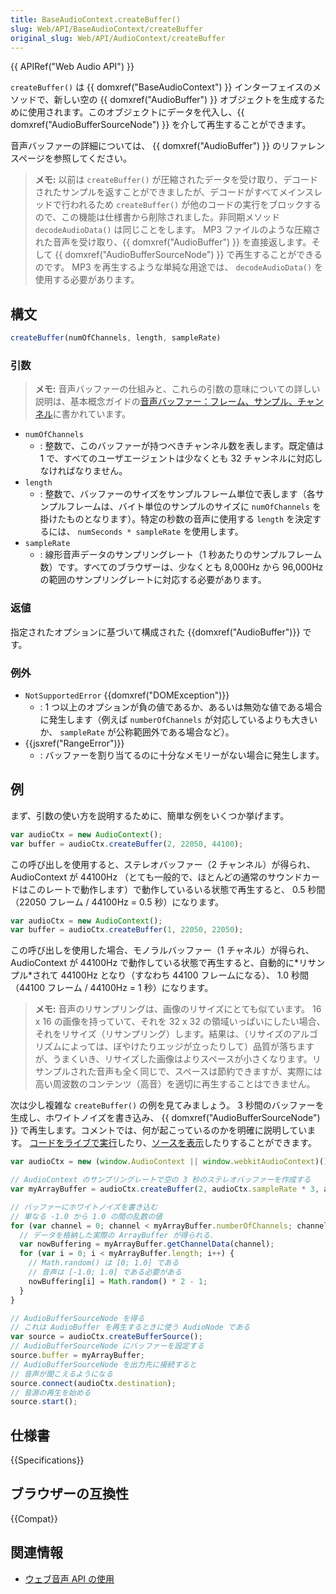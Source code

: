 ```yaml
---
title: BaseAudioContext.createBuffer()
slug: Web/API/BaseAudioContext/createBuffer
original_slug: Web/API/AudioContext/createBuffer
---
```

{{ APIRef("Web Audio API") }}

`createBuffer()` は {{ domxref("BaseAudioContext") }} インターフェイスのメソッドで、新しい空の {{ domxref("AudioBuffer") }} オブジェクトを生成するために使用されます。このオブジェクトにデータを代入し、{{ domxref("AudioBufferSourceNode") }} を介して再生することができます。

音声バッファーの詳細については、 {{ domxref("AudioBuffer") }} のリファレンスページを参照してください。

> **メモ:** 以前は `createBuffer()` が圧縮されたデータを受け取り、デコードされたサンプルを返すことができましたが、デコードがすべてメインスレッドで行われるため `createBuffer()` が他のコードの実行をブロックするので、この機能は仕様書から削除されました。非同期メソッド `decodeAudioData()` は同じことをします。 MP3 ファイルのような圧縮された音声を受け取り、{{ domxref("AudioBuffer") }} を直接返します。そして {{ domxref("AudioBufferSourceNode") }} で再生することができるのです。 MP3 を再生するような単純な用途では、 `decodeAudioData()` を使用する必要があります。

## 構文

```js
createBuffer(numOfChannels, length, sampleRate)
```

### 引数

> **メモ:** 音声バッファーの仕組みと、これらの引数の意味についての詳しい説明は、基本概念ガイドの[音声バッファー：フレーム、サンプル、チャンネル](/ja/docs/Web/API/Web_Audio_API/Basic_concepts_behind_Web_Audio_API#audio_buffers.3a_frames.2c_samples_and_channels)に書かれています。

- `numOfChannels`
  - : 整数で、このバッファーが持つべきチャンネル数を表します。既定値は 1 で、すべてのユーザエージェントは少なくとも 32 チャンネルに対応しなければなりません。
- `length`
  - : 整数で、バッファーのサイズをサンプルフレーム単位で表します（各サンプルフレームは、バイト単位のサンプルのサイズに `numOfChannels` を掛けたものとなります）。特定の秒数の音声に使用する `length` を決定するには、 `numSeconds * sampleRate` を使用します。
- `sampleRate`
  - : 線形音声データのサンプリングレート（1 秒あたりのサンプルフレーム数）です。すべてのブラウザーは、少なくとも 8,000Hz から 96,000Hz の範囲のサンプリングレートに対応する必要があります。

### 返値

指定されたオプションに基づいて構成された {{domxref("AudioBuffer")}} です。

### 例外

- `NotSupportedError` {{domxref("DOMException")}}
  - : 1 つ以上のオプションが負の値であるか、あるいは無効な値である場合に発生します（例えば `numberOfChannels` が対応しているよりも大きいか、 `sampleRate` が公称範囲外である場合など）。
- {{jsxref("RangeError")}}
  - : バッファーを割り当てるのに十分なメモリーがない場合に発生します。

## 例

まず、引数の使い方を説明するために、簡単な例をいくつか挙げます。

```js
var audioCtx = new AudioContext();
var buffer = audioCtx.createBuffer(2, 22050, 44100);
```

この呼び出しを使用すると、ステレオバッファー（2 チャンネル）が得られ、 AudioContext が 44100Hz （とても一般的で、ほとんどの通常のサウンドカードはこのレートで動作します）で動作しているいる状態で再生すると、 0.5 秒間（22050 フレーム / 44100Hz = 0.5 秒）になります。

```js
var audioCtx = new AudioContext();
var buffer = audioCtx.createBuffer(1, 22050, 22050);
```

この呼び出しを使用した場合、モノラルバッファー（1 チャネル）が得られ、 AudioContext が 44100Hz で動作している状態で再生すると、自動的に\*リサンプル\*されて 44100Hz となり（すなわち 44100 フレームになる）、 1.0 秒間（44100 フレーム / 44100Hz = 1 秒）になります。

> **メモ:** 音声のリサンプリングは、画像のリサイズにとても似ています。 16 x 16 の画像を持っていて、それを 32 x 32 の領域いっぱいにしたい場合、それをリサイズ（リサンプリング）します。結果は、（リサイズのアルゴリズムによっては、ぼやけたりエッジが立ったりして）品質が落ちますが、うまくいき、リサイズした画像はよりスペースが小さくなります。リサンプルされた音声も全く同じで、スペースは節約できますが、実際には高い周波数のコンテンツ（高音）を適切に再生することはできません。

次は少し複雑な `createBuffer()` の例を見てみましょう。 3 秒間のバッファーを生成し、ホワイトノイズを書き込み、 {{ domxref("AudioBufferSourceNode") }} で再生します。コメントでは、何が起こっているのかを明確に説明しています。 [コードをライブで実行](https://mdn.github.io/webaudio-examples/audio-buffer/)したり、[ソースを表示](https://github.com/mdn/webaudio-examples/blob/master/audio-buffer/index.html)したりすることができます。

```js
var audioCtx = new (window.AudioContext || window.webkitAudioContext)();

// AudioContext のサンプリングレートで空の 3 秒のステレオバッファーを作成する
var myArrayBuffer = audioCtx.createBuffer(2, audioCtx.sampleRate * 3, audioCtx.sampleRate);

// バッファーにホワイトノイズを書き込む
// 単なる -1.0 から 1.0 の間の乱数の値
for (var channel = 0; channel < myArrayBuffer.numberOfChannels; channel++) {
  // データを格納した実際の ArrayBuffer が得られる．
  var nowBuffering = myArrayBuffer.getChannelData(channel);
  for (var i = 0; i < myArrayBuffer.length; i++) {
    // Math.random() は [0; 1.0] である
    // 音声は [-1.0; 1.0] である必要がある
    nowBuffering[i] = Math.random() * 2 - 1;
  }
}

// AudioBufferSourceNode を得る
// これは AudioBuffer を再生するときに使う AudioNode である
var source = audioCtx.createBufferSource();
// AudioBufferSourceNode にバッファーを設定する
source.buffer = myArrayBuffer;
// AudioBufferSourceNode を出力先に接続すると
// 音声が聞こえるようになる
source.connect(audioCtx.destination);
// 音源の再生を始める
source.start();
```

## 仕様書

{{Specifications}}

## ブラウザーの互換性

{{Compat}}

## 関連情報

- [ウェブ音声 API の使用](/ja/docs/Web/API/Web_Audio_API/Using_Web_Audio_API)
